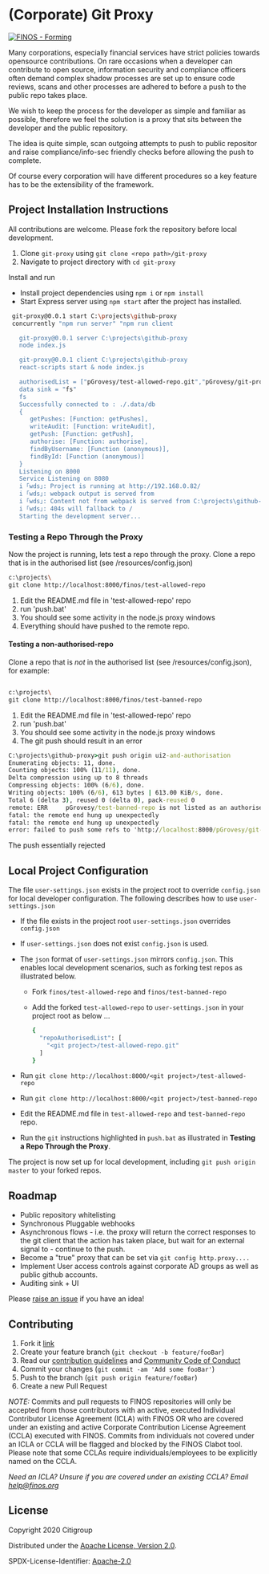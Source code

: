 # (Corporate) Git Proxy

[![FINOS - Forming](https://cdn.jsdelivr.net/gh/finos/contrib-toolbox@master/images/badge-forming.svg)](https://finosfoundation.atlassian.net/wiki/display/FINOS/Incubating)

Many corporations, especially financial services have strict policies towards opensource contributions. On rare occasions when a developer can contribute to open source, information security and compliance officers often demand complex shadow processes are set up to ensure code reviews, scans and other processes are adhered to before a push to the public repo takes place.

We wish to keep the process for the developer as simple and familiar as possible, therefore we feel the solution is a proxy that sits between the developer and the public repository.

The idea is quite simple, scan outgoing attempts to push to public repositor and raise compliance/info-sec friendly checks before allowing the push to complete.

Of course every corporation will have different procedures so a key feature has to be the extensibility of the framework.

## Project Installation Instructions

All contributions are welcome. Please fork the repository before local development.

1. Clone `git-proxy` using `git clone <repo path>/git-proxy`
2. Navigate to project directory with `cd git-proxy`

Install and run

- Install project dependencies using `npm i` or `npm install`
- Start Express server using `npm start` after the project has installed.

``` bash
 git-proxy@0.0.1 start C:\projects\github-proxy
 concurrently "npm run server" "npm run client

   git-proxy@0.0.1 server C:\projects\github-proxy
   node index.js

   git-proxy@0.0.1 client C:\projects\github-proxy
   react-scripts start & node index.js

   authorisedList = ["pGrovesy/test-allowed-repo.git","pGrovesy/git-proxy.git"]
   data sink = "fs"
   fs
   Successfully connected to : ./.data/db
   {
      getPushes: [Function: getPushes],
      writeAudit: [Function: writeAudit],
      getPush: [Function: getPush],
      authorise: [Function: authorise],
      findByUsername: [Function (anonymous)],
      findById: [Function (anonymous)]
   }
   Listening on 8000
   Service Listening on 8080
   i ｢wds｣: Project is running at http://192.168.0.82/
   i ｢wds｣: webpack output is served from
   i ｢wds｣: Content not from webpack is served from C:\projects\github-proxy\public
   i ｢wds｣: 404s will fallback to /
   Starting the development server...
```

### Testing a Repo Through the Proxy

Now the project is running, lets test a repo through the proxy. Clone a repo that is in the authorised list (see /resources/config.json)

``` bash
c:\projects\
git clone http://localhost:8000/finos/test-allowed-repo
```

1. Edit the README.md file in 'test-allowed-repo' repo
2. run 'push.bat'
3. You should see some activity in the node.js proxy windows
4. Everything should have pushed to the remote repo.

#### Testing a non-authorised-repo

Clone a repo that is *not* in the authorised list (see /resources/config.json), for example:

```bash

c:\projects\
git clone http://localhost:8000/finos/test-banned-repo
```

1. Edit the README.md file in 'test-allowed-repo' repo
2. run 'push.bat'
3. You should see some activity in the node.js proxy windows
4. The git push should result in an error

``` cmd
C:\projects\github-proxy>git push origin ui2-and-authorisation
Enumerating objects: 11, done.
Counting objects: 100% (11/11), done.
Delta compression using up to 8 threads
Compressing objects: 100% (6/6), done.
Writing objects: 100% (6/6), 613 bytes | 613.00 KiB/s, done.
Total 6 (delta 3), reused 0 (delta 0), pack-reused 0
remote: ERR     pGrovesy/test-banned-repo is not listed as an authorised repository
fatal: the remote end hung up unexpectedly
fatal: the remote end hung up unexpectedly
error: failed to push some refs to 'http://localhost:8000/pGrovesy/git-proxy.git'

```

The push essentially rejected

## Local Project Configuration

The file `user-settings.json` exists in the project root to override `config.json` for local developer configuration. The following describes how to use `user-settings.json`

- If the file exists in the project root `user-settings.json` overrides `config.json`
- If `user-settings.json` does not exist `config.json` is used.
- The `json` format of `user-settings.json` mirrors `config.json`. This enables local development scenarios, such as forking test repos as illustrated below.
  - Fork `finos/test-allowed-repo` and `finos/test-banned-repo`
  - Add the forked `test-allowed-repo` to `user-settings.json` in your project root as below ...

    ``` bash
    {
      "repoAuthorisedList": [
        "<git project>/test-allowed-repo.git"
      ]
    }
    ```

- Run `git clone http://localhost:8000/<git project>/test-allowed-repo`
- Run `git clone http://localhost:8000/<git project>/test-banned-repo`
- Edit the README.md file in `test-allowed-repo` and `test-banned-repo` repo.
- Run the `git` instructions highlighted in `push.bat` as illustrated in **Testing a Repo Through the Proxy**.

The project is now set up for local development, including `git push origin master` to your forked repos.

## Roadmap

- Public repository whitelisting
- Synchronous Pluggable webhooks
- Asynchronous flows - i.e. the proxy will return the correct responses to the git client that the action has taken place, but wait for an external signal to - continue to the push.
- Become a "true" proxy that can be set via `git config http.proxy....`
- Implement User access controls against corporate AD groups as well as public github accounts.
- Auditing sink + UI

Please [raise an issue](https://github.com/finos/git-proxy/issues/new/choose) if you have an idea!

## Contributing

1. Fork it [link](<https://github.com/finos/project slug}/fork>)
2. Create your feature branch (`git checkout -b feature/fooBar`)
3. Read our [contribution guidelines](.github/CONTRIBUTING.md) and [Community Code of Conduct](https://www.finos.org/code-of-conduct)
4. Commit your changes (`git commit -am 'Add some fooBar'`)
5. Push to the branch (`git push origin feature/fooBar`)
6. Create a new Pull Request

_NOTE:_ Commits and pull requests to FINOS repositories will only be accepted from those contributors with an active, executed Individual Contributor License Agreement (ICLA) with FINOS OR who are covered under an existing and active Corporate Contribution License Agreement (CCLA) executed with FINOS. Commits from individuals not covered under an ICLA or CCLA will be flagged and blocked by the FINOS Clabot tool. Please note that some CCLAs require individuals/employees to be explicitly named on the CCLA.

*Need an ICLA? Unsure if you are covered under an existing CCLA? Email [help@finos.org](mailto:help@finos.org)*

## License

Copyright 2020 Citigroup

Distributed under the [Apache License, Version 2.0](http://www.apache.org/licenses/LICENSE-2.0).

SPDX-License-Identifier: [Apache-2.0](https://spdx.org/licenses/Apache-2.0)

